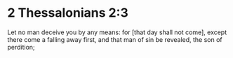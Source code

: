 # 2 Thessalonians 2:3

Let no man deceive you by any means: for [that day shall not come], except there come a falling away first, and that man of sin be revealed, the son of perdition;